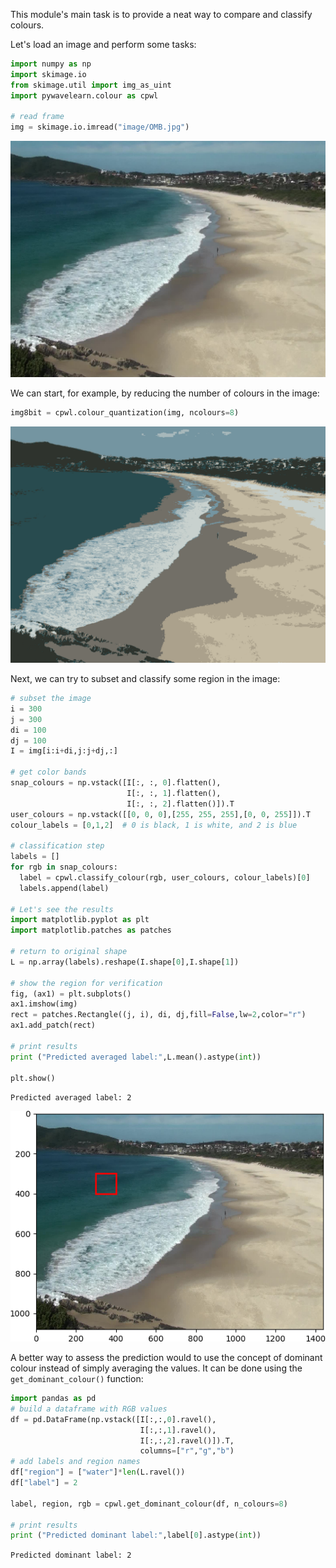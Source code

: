 This module's main task is to provide a neat way to compare and
classify colours.

Let's load an image and perform some tasks:

```python
import numpy as np
import skimage.io
from skimage.util import img_as_uint
import pywavelearn.colour as cpwl

# read frame
img = skimage.io.imread("image/OMB.jpg")
```
![](image/omb.jpg)

We can start, for example, by reducing the number of colours in the image:

```python
img8bit = cpwl.colour_quantization(img, ncolours=8)
```

![](image/omb_8bit.png)

Next, we can try to subset and classify some region in the image:

```python
# subset the image
i = 300
j = 300
di = 100
dj = 100
I = img[i:i+di,j:j+dj,:]

# get color bands
snap_colours = np.vstack([I[:, :, 0].flatten(),
                          I[:, :, 1].flatten(),
                          I[:, :, 2].flatten()]).T
user_colours = np.vstack([[0, 0, 0],[255, 255, 255],[0, 0, 255]]).T
colour_labels = [0,1,2]  # 0 is black, 1 is white, and 2 is blue

# classification step
labels = []
for rgb in snap_colours:
  label = cpwl.classify_colour(rgb, user_colours, colour_labels)[0]
  labels.append(label)

# Let's see the results
import matplotlib.pyplot as plt
import matplotlib.patches as patches

# return to original shape
L = np.array(labels).reshape(I.shape[0],I.shape[1])

# show the region for verification
fig, (ax1) = plt.subplots()
ax1.imshow(img)
rect = patches.Rectangle((j, i), di, dj,fill=False,lw=2,color="r")
ax1.add_patch(rect)

# print results
print ("Predicted averaged label:",L.mean().astype(int))

plt.show()
```

`Predicted averaged label: 2`

![](image/pwl_colour_a.png)


A better way to assess the prediction would to use the concept of dominant
colour instead of simply averaging the values. It can be done using the
```get_dominant_colour()``` function:

```python
import pandas as pd
# build a dataframe with RGB values
df = pd.DataFrame(np.vstack([I[:,:,0].ravel(),
                             I[:,:,1].ravel(),
                             I[:,:,2].ravel()]).T,
                             columns=["r","g","b")
# add labels and region names
df["region"] = ["water"]*len(L.ravel())
df["label"] = 2

label, region, rgb = cpwl.get_dominant_colour(df, n_colours=8)

# print results
print ("Predicted dominant label:",label[0].astype(int))
```

`Predicted dominant label: 2`

